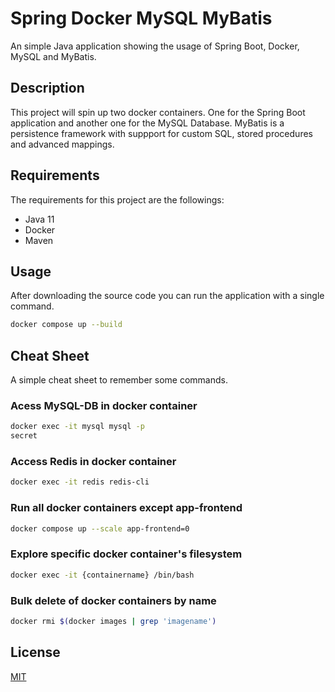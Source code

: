 # Spring Docker MySQL MyBatis
An simple Java application showing the usage of Spring Boot, Docker, MySQL and MyBatis.

## Description

This project will spin up two docker containers. One for the Spring Boot application and another one for the MySQL Database.
MyBatis is a persistence framework with suppport for custom SQL, stored procedures and advanced mappings.

## Requirements

The requirements for this project are the followings:

- Java 11
- Docker
- Maven

## Usage

After downloading the source code you can run the application with a single command.
```bash
docker compose up --build
```

## Cheat Sheet
A simple cheat sheet to remember some commands.

### Acess MySQL-DB in docker container

```bash
docker exec -it mysql mysql -p
secret
```

### Access Redis in docker container

```bash
docker exec -it redis redis-cli
```

### Run all docker containers except app-frontend
```bash
docker compose up --scale app-frontend=0
```

### Explore specific docker container's filesystem
```bash
docker exec -it {containername} /bin/bash
```

### Bulk delete of docker containers by name
```bash
docker rmi $(docker images | grep 'imagename')
```



## License
[MIT](https://choosealicense.com/licenses/mit/)
